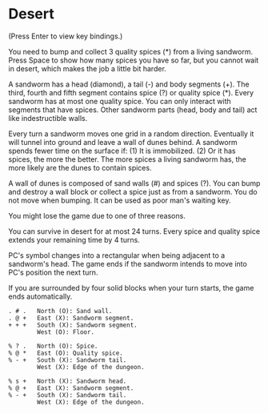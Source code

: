 # Desert

(Press Enter to view key bindings.)

You need to bump and collect 3 quality spices (*) from a living sandworm. Press Space to show how many spices you have so far, but you cannot wait in desert, which makes the job a little bit harder.

A sandworm has a head (diamond), a tail (-) and body segments (+). The third, fourth and fifth segment contains spice (?) or quality spice (*). Every sandworm has at most one quality spice. You can only interact with segments that have spices. Other sandworm parts (head, body and tail) act like indestructible walls.

Every turn a sandworm moves one grid in a random direction. Eventually it will tunnel into ground and leave a wall of dunes behind. A sandworm spends fewer time on the surface if: (1) It is immobilized. (2) Or it has spices, the more the better. The more spices a living sandworm has, the more likely are the dunes to contain spices.

A wall of dunes is composed of sand walls (#) and spices (?). You can bump and destroy a wall block or collect a spice just as from a sandworm. You do not move when bumping. It can be used as poor man's waiting key.

You might lose the game due to one of three reasons.

You can survive in desert for at most 24 turns. Every spice and quality spice extends your remaining time by 4 turns.

PC's symbol changes into a rectangular when being adjacent to a sandworm's head. The game ends if the sandworm intends to move into PC's position the next turn.

If you are surrounded by four solid blocks when your turn starts, the game ends automatically.

    . # .   North (O): Sand wall.
    . @ +   East (X): Sandworm segment.
    + + +   South (X): Sandworm segment.
            West (O): Floor.

    % ? .   North (O): Spice.
    % @ *   East (O): Quality spice.
    % - +   South (X): Sandworm tail.
            West (X): Edge of the dungeon.

    % s +   North (X): Sandworm head.
    % @ +   East (X): Sandworm segment.
    % - +   South (X): Sandworm tail.
            West (X): Edge of the dungeon.
